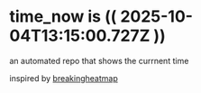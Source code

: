 # time_now is (( 2025-10-04T13:15:00.727Z ))

an automated repo that shows the currnent time

inspired by [breakingheatmap](https://github.com/breakingheatmap/breakingheatmap)